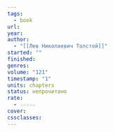 ```yaml
---
tags:
  - book
url: 
year: 
author:
  - "[[Лев Николаевич Толстой]]"
started: ""
finished: 
genres: 
volume: "121"
timestamp: "1"
units: chapters
status: непрочитано
rate:
  - ☆☆☆☆☆
cover: 
cssclasses:
---
```


